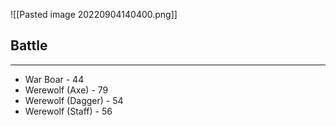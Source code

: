 ![[Pasted image 20220904140400.png]]

## Battle
---
- War Boar - 44
- Werewolf (Axe) - 79
- Werewolf (Dagger) - 54
- Werewolf (Staff) - 56